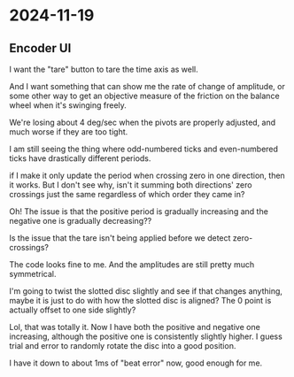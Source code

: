 # 2024-11-19

## Encoder UI

I want the "tare" button to tare the time axis as well.

And I want something that can show me the rate of change of amplitude, or some other
way to get an objective measure of the friction on the balance wheel when it's swinging
freely.

We're losing about 4 deg/sec when the pivots are properly adjusted, and much worse if
they are too tight.

I am still seeing the thing where odd-numbered ticks and even-numbered ticks have
drastically different periods.

if I make it only update the period when crossing zero in one direction, then it works.
But I don't see why, isn't it summing both directions' zero crossings just the same
regardless of which order they came in?

Oh! The issue is that the positive period is gradually increasing and the negative
one is gradually decreasing??

Is the issue that the tare isn't being applied before we detect zero-crossings?

The code looks fine to me. And the amplitudes are still pretty much symmetrical.

I'm going to twist the slotted disc slightly and see if that changes anything, maybe
it is just to do with how the slotted disc is aligned? The 0 point is actually offset
to one side slightly?

Lol, that was totally it. Now I have both the positive and negative one
increasing, although the positive one is consistently slightly higher. I guess trial
and error to randomly rotate the disc into a good position.

I have it down to about 1ms of "beat error" now, good enough for me.
